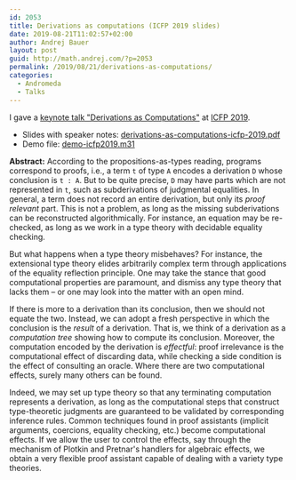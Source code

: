 ```yaml
---
id: 2053
title: Derivations as computations (ICFP 2019 slides)
date: 2019-08-21T11:02:57+02:00
author: Andrej Bauer
layout: post
guid: http://math.andrej.com/?p=2053
permalink: /2019/08/21/derivations-as-computations/
categories:
  - Andromeda
  - Talks
---
```

I gave a [keynote talk "Derivations as Computations"](https://icfp19.sigplan.org/details/icfp-2019-Keynotes-and-Reports/3/Derivations-as-computations) at [ICFP 2019](https://icfp19.sigplan.org).

  * Slides with speaker notes: [derivations-as-computations-icfp-2019.pdf](http://math.andrej.com/wp-content/uploads/2019/08/derivations-as-computations-icfp-2019.pdf)
  * Demo file: [demo-icfp2019.m31](http://math.andrej.com/wp-content/uploads/2019/08/demo-icfp2019.m31)

<!--more-->

**Abstract:** According to the propositions-as-types reading, programs correspond to proofs, i.e., a term `t` of type `A` encodes a derivation `D` whose conclusion is `t : A`. But to be quite precise, `D` may have parts which are not represented in `t`, such as subderivations of judgmental equalities. In general, a term does not record an entire derivation, but only its _proof relevant_ part. This is not a problem, as long as the missing subderivations can be reconstructed algorithmically. For instance, an equation may be re-checked, as long as we work in a type theory with decidable equality checking.

But what happens when a type theory misbehaves? For instance, the extensional type theory elides arbitrarily complex term through applications of the equality reflection principle. One may take the stance that good computational properties are paramount, and dismiss any type theory that lacks them – or one may look into the matter with an open mind.

If there is more to a derivation than its conclusion, then we should not equate the two. Instead, we can adopt a fresh perspective in which the conclusion is the _result_ of a derivation. That is, we think of a derivation as a _computation tree_ showing how to compute its conclusion. Moreover, the computation encoded by the derivation is _effectful_: proof irrelevance is the computational effect of discarding data, while checking a side condition is the effect of consulting an oracle. Where there are two computational effects, surely many others can be found.

Indeed, we may set up type theory so that any terminating computation represents a derivation, as long as the computational steps that construct type-theoretic judgments are guaranteed to be validated by corresponding inference rules. Common techniques found in proof assistants (implicit arguments, coercions, equality checking, etc.) become computational effects. If we allow the user to control the effects, say through the mechanism of Plotkin and Pretnar's handlers for algebraic effects, we obtain a very flexible proof assistant capable of dealing with a variety type theories.
